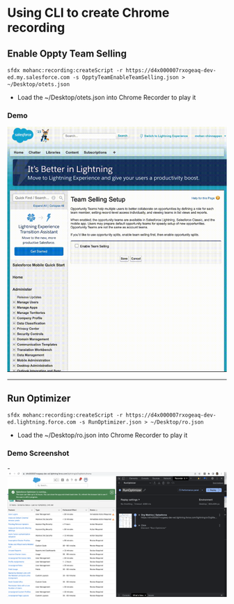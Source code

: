 # Using CLI to create Chrome recording

## Enable Oppty Team Selling
```
sfdx mohanc:recording:createScript -r https://d4x000007rxogeaq-dev-ed.my.salesforce.com -s OpptyTeamEnableTeamSelling.json > ~/Desktop/otets.json
```

- Load the  ~/Desktop/otets.json into Chrome Recorder to play it

### Demo
![OpptyTeamEnableTeamSharing](img/OpptyTeamEnableTeamSharing.webm.gif)


------

## Run Optimizer

```
sfdx mohanc:recording:createScript -r https://d4x000007rxogeaq-dev-ed.lightning.force.com -s RunOptimizer.json > ~/Desktop/ro.json
```
- Load the  ~/Desktop/ro.json into Chrome Recorder to play it

### Demo Screenshot
-![Run Optimizer](img/run-Optimizer.png)
